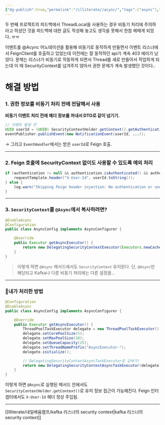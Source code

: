 ```yaml
---
{"dg-publish":true,"permalink":"/illiterate//acync/","tags":["async"],"noteIcon":"","created":"2025-04-18T10:50:00","updated":"2025-04-18T10:50:41+09:00"}
---
```


두 번째 프로젝트의 피드백에서 ThreadLocal을 사용하는 경우 비동기 처리에 주의하라고 하셨던 것을 피드백에 대한 글도 작성해 놓고도 생각을 못해서 한참 헤메게 되었다..ㅠㅠ

이벤트를 @Acync 어노테이션을 활용해 비동기로 동작하게 만들면서 이벤트 리스너에서 FeignClient를 호출하고 있었는데 이전에는 잘 동작하던 api가 계속 403 에러가 났었다.
문제는 리스너가 비동기로 작동하게 되면서 Thread를 새로 만들어서 작업하게 되는데 이 때 SecurityContext를 넘겨주지 않아서 권한 문제가 계속 발생했던 것이다..

# 해결 방법

### 1. 권한 정보를 비동기 처리 전에 전달해서 사용

**비동기 이벤트 처리 전에 헤더 정보를 꺼내서 DTO로 같이 넘기기.**

```java
// 이벤트 발생 전
UUID userId = (UUID) SecurityContextHolder.getContext().getAuthentication().getPrincipal();
eventPublisher.publishEvent(new NotificationEvent(userId, ...));
```

→ 그리고 `EventHandler`에서는 받은 `userId`로 Feign 호출.

---

### 2. Feign 호출에 SecurityContext 없이도 사용할 수 있도록 예외 처리

```java
if (authentication != null && authentication.isAuthenticated() && authentication.getPrincipal() instanceof UUID userId) {
    requestTemplate.header("X-User-Id", userId.toString());
} else {
    log.warn("Skipping Feign header injection: No authentication or unexpected principal type");
}
```

---

### 3. `SecurityContext`를 `@Async`에서 복사하려면?

```java
@EnableAsync
@Configuration
public class AsyncConfig implements AsyncConfigurer {

    @Override
    public Executor getAsyncExecutor() {
        return new DelegatingSecurityContextExecutor(Executors.newCachedThreadPool());
    }
}
```

> 이렇게 하면 `@Async` 메서드에서도 `SecurityContext` 유지된다. 단, `@Async`만 해당되고 Kafka나 다른 비동기 처리에는 다른 설정을...

---
### 내가 처리한 방법

```java
@Configuration
@EnableAsync
public class AsyncConfig implements AsyncConfigurer {

    @Override
    public Executor getAsyncExecutor() {
        ThreadPoolTaskExecutor delegate = new ThreadPoolTaskExecutor();
        delegate.setCorePoolSize(5);
        delegate.setMaxPoolSize(10);
        delegate.setQueueCapacity(25);
        delegate.setThreadNamePrefix("AsyncExecutor-");
        delegate.initialize();

        // DelegatingSecurityContextAsyncTaskExecutor로 감싸기!
        return new DelegatingSecurityContextAsyncTaskExecutor(delegate);
    }
}

```

이렇게 하면 `@Async`로 실행된 메서드 안에서도 `SecurityContextHolder.getContext()`로 유저 정보 접근이 가능해진다. Feign 인터셉터에서도 `X-User-Id` 헤더 정상 주입됨.


---
[[Illiterate/내일배움캠프/kafka 리스너의 security context\|kafka 리스너의 security context]]